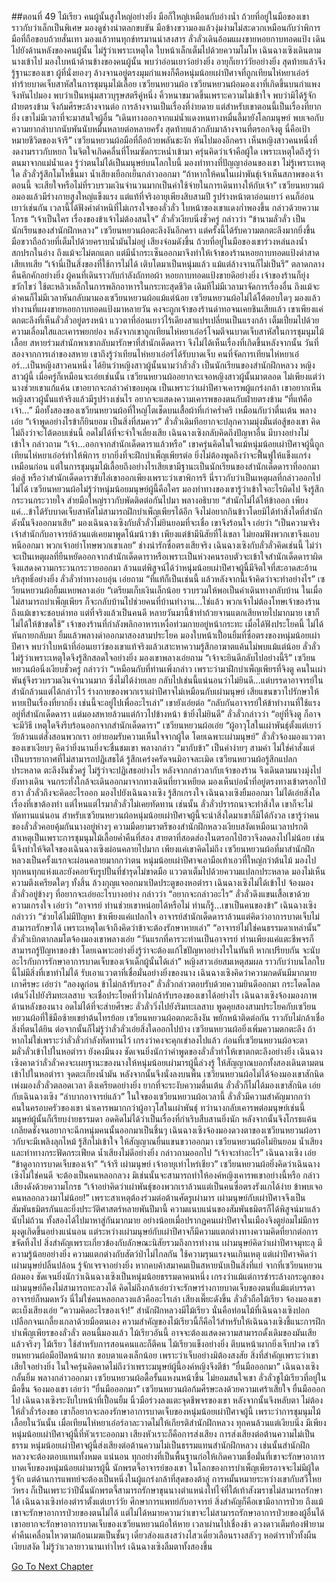 ##ตอนที่ 49 ไม้เรียว
คนผู้นั้นสูงใหญ่อย่างยิ่ง มือก็ใหญ่เหมือนกับอ่างน้ำ ถ้วยที่อยู่ในมือของเขาราวกับว่าเล็กเป็นพิเศษ มองดูช่างน่าตลกขบขัน มือข้างขวามองแล้วงุ่มง่ามไม่สะดวกเหมือนกับว่าพิการ มือที่ถือขอบถ้วยสั่นเทา มองแล้วทนทุกข์ทรมานน่าสงสาร
ลั่วลั่วเดินอ้อมแผงขายหอยกาบทอดแป้ง เดินไปยังด้านหลังของคนผู้นั้น ไม่รู้ว่าเพราะเหตุใด ใบหน้าเล็กเต็มไปด้วยความโมโห เฉินฉางเซิงเดินตามนางเข้าไป มองใบหน้าด้านข้างของคนผู้นั้น พบว่าอ่อนเยาว์อย่างยิ่ง อายุก็เยาว์วัยอย่างยิ่ง สุดท้ายแล้วจึงรู้ฐานะของเขา
ผู้ที่นั่งยองๆ ล้างจานอยู่ตรงมุมกำแพงก็คือหนุ่มน้อยเผ่าปีศาจที่ถูกเทียนไห่หยาเอ๋อร์ทำร้ายบาดเจ็บสาหัสในการชุมนุมไม้เลื้อย เซวียนหยวนผ้อ
เซวียนหยวนผ้อมองเงาที่เกิดขึ้นบนกำแพง จึงหันไปมอง พบว่าเป็นหนุ่มสาวบุรุษสตรีคู่หนึ่ง คิ้วหนาขมวดขึ้นเพราะความไม่เข้าใจ พบว่ามิได้รู้จักฝ่ายตรงข้าม จึงก้มศีรษะล้างจานต่อ การล้างจานเป็นเรื่องที่ง่ายดาย แต่สำหรับเขาตอนนี้เป็นเรื่องที่ยากยิ่ง เขาไม่มีเวลาที่จะมาสนใจผู้อื่น
“เดินทางออกจากแม่น้ำแดงหนทางหมื่นลี้มายังโลกมนุษย์ พบเจอกับความยากลำบากนับพันนับหมื่นหลายต่อหลายครั้ง สุดท้ายแล้วกลับมาล้างจานที่ตรอกจิงตู นี่คือเป้าหมายชีวิตของเจ้ารึ”
เซวียนหยวนผ้อมือที่ถือถ้วยพลันชะงัก หันไปมองอีกครา เห็นหญิงสาวคนหนึ่งที่งดงามราวกับหยก ในจิตใจเกิดคลื่นที่โหมซัดกระหน่ำเข้ามา ครุ่นคิดว่าเจ้าคือผู้ใด เพราะเหตุใดถึงรู้ว่าตนมาจากแม่น้ำแดง รู้ว่าตนไม่ได้เป็นมนุษย์บนโลกใบนี้
มองท่าทางที่ปัญญาอ่อนของเขา ไม่รู้เพราะเหตุใด ลั่วลั่วรู้สึกโมโหขึ้นมา น้ำเสียงเยือกเย็นกล่าวออกมา “ถ้าหากให้คนในเผ่าพันธุ์เจ้าเห็นสภาพของเจ้าตอนนี้ จะเสียใจหรือไม่ที่รวบรวมเงินจำนวนมากเป็นค่าใช้จ่ายในการเดินทางให้กับเจ้า”
เซวียนหยวนผ้อมองแล้วมีร่างกายสูงใหญ่แข็งแรง แต่แท้ที่จริงอายุเพียงสิบสามปี รูปร่างหน้าตาอ่อนเยาว์ คนก็อ่อนเยาว์เช่นกัน
เวลานี้ได้ฟังคำตำหนิที่ไม่เกรงใจของลั่วลั่ว ใบหน้าของเขาแดงก่ำพองขึ้น กล่าวด้วยความโกรธ “เจ้าเป็นใคร เรื่องของข้าเจ้าไม่ต้องสนใจ”
ลั่วลั่วเงียบนิ่งชั่วครู่ กล่าวว่า “ข้านามลั่วลั่ว เป็นนักเรียนของสำนักฝึกหลวง”
เซวียนหยวนผ้อตะลึงงันอีกครา แต่ครั้งนี้ได้รับความตกตะลึงมากยิ่งขึ้น มือขวาถือถ้วยที่เต็มไปด้วยคราบน้ำมันไม่อยู่
เสียงจ๋อมดังขึ้น ถ้วยที่อยู่ในมือของเขาร่วงหล่นลงน้ำสกปรกในอ่าง ถึงแม้จะไม่ตกแตก แต่มีน้ำกระเซ็นออกมาจึงทำให้เจ้าของร้านหอยกาบทอดแป้งด่าสาดเสียเทเสีย “เจ้านี่เป็นสิ่งของที่ใช้การไม่ได้ เติบโตมาเป็นหนุ่มแล้ว แม้แต่ล้างจานก็ไม่เป็นรึ”
ตลาดกลางคืนคึกคักอย่างยิ่ง ผู้คนที่เดินราวกับกำลังถักทอผ้า หอยกาบทอดแป้งขายดีอย่างยิ่ง เจ้าของร้านก็ยุ่งขวักไขว่ ใช้ตะหลิวเหล็กในการพลิกอาหารในกระทะสุดชีวิต เดิมทีไม่มีเวลามาจัดการเรื่องอื่น ถึงแม้จะด่าคนก็ไม่มีเวลาหันกลับมามองเซวียนหยวนผ้อแม้แต่น้อย
เซวียนหยวนผ้อไม่ได้โต้ตอบใดๆ มองแล้วทำงานที่แผงขายหอยกาบทอดแป้งมาหลายวัน คงจะถูกเจ้าของร้านด่าทอจนเคยชินเสียแล้ว เขาเพียงแค่ตกตะลึงที่เห็นลั่วลั่วอยู่ตรงหน้า แววตาที่อ่อนเยาว์ไร้เดียงสาแปรเปลี่ยนเป็นแรงกล้า เต็มเปี่ยมไปด้วยความเลื่อมใสและเคารพยกย่อง
หลังจากเขาถูกเทียนไห่หยาเอ๋อร์โจมตีจนบาดเจ็บสาหัสในการชุมนุมไม้เลื้อย สหายร่วมสำนักพาเขากลับมารักษาที่สำนักเด็ดดารา จึงไม่ได้เห็นเรื่องที่เกิดขึ้นหลังจากนั้น วันที่สองจากการเล่าของสหาย เขาถึงรู้ว่าเทียนไห่หยาเอ๋อร์ได้รับบาดเจ็บ คนที่จัดการเทียนไห่หยาเอ๋อร์...เป็นหญิงสาวคนหนึ่ง
ได้ยินว่าหญิงสาวผู้นั้นนามว่าลั่วลั่ว เป็นนักเรียนของสำนักฝึกหลวง
หญิงสาวผู้นี้ เมื่อครู่ก็เหมือนจะเอ่ยเช่นนั้น
เซวียนหยวนผ้ออยากจะเจอหญิงสาวผู้นั้นมาตลอด ไม่เพียงแต่ว่านางช่วยเขาแก้แค้น เขาอยากจะกล่าวคำขอบคุณ เป็นเพราะว่าเผ่าปีศาจเคารพผู้แกร่งกล้า เขาอยากเห็นหญิงสาวผู้นั้นแท้จริงแล้วมีรูปร่างเช่นไร อยากจะแสดงความเคารพของตนกับฝ่ายตรงข้าม
“ที่แท้คือเจ้า...”
มือทั้งสองของเซวียนหยวนผ้อที่ใหญ่โตเช็ดบนเสื้อผ้าที่เก่าคร่ำครึ เหมือนกับว่าตื่นเต้น พลางเอ่ย “เจ้าพูดอย่างไรข้าก็ยินยอม เป็นสิ่งที่สมควร”
ลั่วลั่วเดิมทีอยากจะปลุกความมุ่งมั่นต่อสู้ของเขา คิดไม่ถึงว่าจะโต้ตอบเช่นนี้ อดไม่ได้ที่จะจำใจเลี่ยงเสีย
เฉินฉางเซิงกลับคิดถึงปัญหาอื่น มีบางอย่างไม่เข้าใจ กล่าวถาม “เจ้า...ออกจากสำนักเด็ดดาราแล้วหรือ”
เขาครุ่นคิดในใจแม้หนุ่มน้อยเผ่าปีศาจผู้นี้ถูกเทียนไห่หยาเอ๋อร์ทำให้พิการ ยากยิ่งที่จะฝึกบำเพ็ญเพียรต่อ ยิ่งไม่ต้องพูดถึงว่าจะฟื้นฟูให้แข็งแกร่งเหมือนก่อน แต่ในการชุมนุมไม้เลื้อยถึงอย่างไรเสียเขามีฐานะเป็นนักเรียนของสำนักเด็ดดาราที่ออกมาต่อสู้ หรือว่าสำนักเด็ดดาราขับไล่เขาออกเพียงเพราะว่าเขาพิการรึ นี่ราวกับว่าเป็นเหตุผลที่กล่าวออกไปไม่ได้
เซวียนหยวนผ้อไม่รู้ว่าหนุ่มน้อยมนุษย์ผู้นี้คือใคร มองท่าทางของเขารู้ว่าเข้าใจอะไรผิดไป จึงรู้สึกกระวนกระวายใจ ส่ายมือใหญ่ราวกับพัดติดต่อกันไปมา พลางอธิบาย “สำนักไม่ได้ให้ข้าออก เพียงแค่...ข้าได้รับบาดเจ็บสาหัสไม่สามารถฝึกบำเพ็ญเพียรได้อีก จึงไม่อยากกินข้าวโดยมิได้ทำสิ่งใดที่สำนัก ดังนั้นจึงออกมาเสีย”
มองเฉินฉางเซิงกับลั่วลั่วไม่ยินยอมที่จะเชื่อ เขาจึงร้อนใจ เอ่ยว่า “เป็นความจริง เจ้าสำนักกับอาจารย์ล้วนแต่เคยมาพูดโน้มน้าวข้า เพียงแต่ข้ามีนิสัยที่โง่เขลา ไม่ยอมฟังพวกเขาจึงแอบหนีออกมา พวกเจ้าอย่าโทษพวกเขาเลย”
ช่างน่ารักซื่อตรงเสียจริง เฉินฉางเซิงกับลั่วลั่วคิดเช่นนี้ ไม่ว่าจะเป็นเหตุผลที่ยืนหยัดออกจากสำนักเด็ดดาราหรือเพราะเป็นห่วงคนรอบตัวจะเข้าใจสำนักเด็ดดาราผิดจึงแสดงความกระวนกระวายออกมา ล้วนแต่พิสูจน์ได้ว่าหนุ่มน้อยเผ่าปีศาจผู้นี้มีจิตใจที่สะอาดสะอ้านบริสุทธิ์อย่างยิ่ง
ลั่วลั่วท่าทางอบอุ่น เอ่ยถาม “ที่แท้ก็เป็นเช่นนี้ แล้วหลังจากนี้เจ้าคิดว่าจะทำอย่างไร”
เซวียนหยวนผ้อยิ้มแหยพลางเอ่ย “เตรียมเก็บเงินเล็กน้อย รวบรวมให้พอเป็นค่าเดินทางกลับบ้าน ในเมื่อไม่สามารถบำเพ็ญเพียร ก็จะกลับบ้านไปช่วยคนที่บ้านทำงาน...ใช่แล้ว พวกเจ้าไม่ต้องโทษเจ้าของร้าน ถึงแม้เขาจะชอบด่าทอ แต่ที่จริงแล้วเป็นคนดี หลายวันมานี้ข้าทำถ้วยจานแตกเสียหายไปมากมาย เขาก็ไม่ได้ให้ข้าชดใช้”
เจ้าของร้านที่กำลังพลิกอาหารเหงื่อท่วมกายอยู่หน้ากระทะ เมื่อได้ฟังประโยคนี้ ไม่ได้หันกายกลับมา ยิ้มแล้วพลางด่าออกมาสองสามประโยค
มองใบหน้าเปื้อนยิ้มที่ซื่อตรงของหนุ่มน้อยเผ่าปีศาจ พบว่าใบหน้าที่อ่อนเยาว์ของเขาแท้จริงแล้วเสาะหาความรู้สึกอาฆาตแค้นไม่พบแม้แต่น้อย ลั่วลั่วไม่รู้ว่าเพราะเหตุใดจึงรู้สึกสลดใจอย่างยิ่ง มองเขาพลางเอ่ยถาม “เจ้าจะยินดีกลับไปอย่างนี้รึ”
เซวียนหยวนผ้อนิ่งเงียบชั่วครู่ กล่าวว่า “เหมือนกับที่ท่านเพิ่งกล่าว เพราะว่ามาฝึกบำเพ็ญเพียรที่จิงตู คนในเผ่าพันธุ์จึงรวบรวมเงินจำนวนมาก ซึ่งไม่ได้ง่ายเลย กลับไปเช่นนี้แน่นอนว่าไม่ยินดี...แต่บรรดาอาจารย์ในสำนักล้วนแต่ได้กล่าวไว้ ร่างกายของพวกเราเผ่าปีศาจไม่เหมือนกับเผ่ามนุษย์ เสียแขนขวาไปรักษาให้หายเป็นเรื่องที่ยากยิ่ง เช่นนี้จะอยู่ไปเพื่ออะไรเล่า”
เขายังเอ่ยต่อ “กลับกันอาจารย์ให้ข้าทำงานที่ใช้แรงอยู่ที่สำนักเด็ดดารา แต่มองสหายล้วนแต่ก้าวไปข้างหน้า ข้ายิ่งไม่ยินดี”
ลั่วลั่วกล่าวว่า “อยู่ที่จิงตู ก็อาจจะมีวิธี เหตุใดจึงรีบร้อนออกจากสำนักเด็ดดารา”
เซวียนหยวนผ้อเอ่ย “ผู้อาวุโสในเผ่าพันธุ์ตั้งแต่เยาว์วัยล้วนแต่สั่งสอนพวกเรา อย่ายอมรับความเห็นใจจากผู้ใด โดยเฉพาะเผ่ามนุษย์”
ลั่วลั่วจ้องมองแววตาของเขาเงียบๆ คิดว่ายิ่งนานยิ่งจะชื่นชมเขา พลางกล่าว “มากับข้า”
เป็นคำง่ายๆ สามคำ ไม่ใช่คำสั่งแต่เป็นบรรยากาศที่ไม่สามารถปฏิเสธได้ รู้สึกเคร่งครัดจนมิอาจละเมิด
เซวียนหยวนผ้อรู้สึกแปลกประหลาด ตะลึงงันชั่วครู่ ไม่รู้ว่าจะปฏิเสธอย่างไร หลังจากกล่าวลากับเจ้าของร้าน จึงเดินตามนางมุ่งไปยังทางเดิน
จนกระทั่งใกล้จะเดินออกมาจากทางเดินที่ยาวเหยียด มองเห็นบ่อน้ำที่อยู่ตรงทางเข้าตรอกไป๋ฮวา ลั่วลั่วถึงจะคิดอะไรออก มองไปยังเฉินฉางเซิง รู้สึกเกรงใจ
เฉินฉางเซิงยิ้มออกมา ไม่ได้เอ่ยสิ่งใด
เรื่องที่เขาต้องทำ แต่ไหนแต่ไรมาลั่วลั่วไม่เคยทัดทาน เช่นนั้น ลั่วลั่วปรารถนาจะทำสิ่งใด เขาก็จะไม่ทัดทานแน่นอน สำหรับเซวียนหยวนผ้อหนุ่มน้อยเผ่าปีศาจผู้นี้จะนำสิ่งใดมาเขาก็มิได้กังวล เขารู้ว่าคนของลั่วลั่วคอยคุ้มกันนางอยู่ห่างๆ
ความมืดยามราตรีของสำนักฝึกหลวงเงียบสงัดเหมือนเวลาปรกติ สาเหตุเป็นเพราะการชุมนุมไม้เลื้อยค่ำคืนที่สอง สายตาที่สอดส่องในตรอกไป๋ฮวาจึงลดลงไปไม่น้อย เช่นนี้จึงทำให้จิตใจของเฉินฉางเซิงผ่อนคลายไปมาก เพียงแค่เขาคิดไม่ถึง เซวียนหยวนผ้อที่มาสำนักฝึกหลวงเป็นครั้งแรกจะผ่อนคลายมากกว่าตน
หนุ่มน้อยเผ่าปีศาจเอามือเท้าเอวที่ใหญ่กว่าต้นไม้ มองไปทุกหนทุกแห่งและยังคอยจับรูปปั้นที่ชำรุดไม่ขาดมือ แววตาเต็มไปด้วยความแปลกประหลาด มองไม่เห็นความตึงเครียดใดๆ ทั้งสิ้น
ล้วงกุญแจออกมาเปิดประตูของหอตำรา เฉินฉางเซิงไม่ได้เข้าไป จ้องมองลั่วลั่วอยู่ข้างๆ ที่อยากจะเอ่ยอะไรบางอย่าง กล่าวว่า “อยากจะกล่าวอะไร”
ลั่วลั่วดึงแขนเสื้อเขาด้วยความเกรงใจ เอ่ยว่า “อาจารย์ ท่านช่วยเขาหน่อยได้หรือไม่ ท่านก็รู้...เขาเป็นคนของข้า”
เฉินฉางเซิง กล่าวว่า “ช่วยได้ไม่มีปัญหา ข้าเพียงแค่แปลกใจ อาจารย์สำนักเด็ดดาราล้วนแต่คิดว่าอาการบาดเจ็บไม่สามารถรักษาได้ เพราะเหตุใดเจ้าถึงคิดว่าข้าจะต้องรักษาหายเล่า”
“อาจารย์ไม่ใช่คนธรรมดาเหล่านั้น”
ลั่วลั่วเบิกตากลมโตจ้องมองเขาพลางเอ่ย “วันแรกที่คารวะท่านเป็นอาจารย์ ท่านเพียงแค่แตะชีพจรก็สามารถรู้ปัญหาของข้า โดยเฉพาะอย่างยิ่งรู้ว่าจะต้องแก้ไขปัญหาอย่างไรในทันที หากเปรียบกัน จะนับอะไรกับการรักษาอาการบาดเจ็บของเจ้าเด็กผู้นั้นได้เล่า”
หญิงสาวเอ่ยสมเหตุสมผล ราวกับว่าบนโลกใบนี้ไม่มีสิ่งที่เขาทำไม่ได้ รับเอาแววตาที่เชื่อมั่นอย่างยิ่งของนาง เฉินฉางเซิงคิดว่าความกดดันมีมากมาย เกาศีรษะ เอ่ยว่า “ลองดูก่อน ข้าไม่กล้ารับรอง”
ลั่วลั่วกล่าวตอบรับด้วยความยินดีออกมา กระโดดโลดเต้นวิ่งไปยังริมทะเลสาบ จะเชื่อประโยคที่ว่าไม่กล้ารับรองของเขาได้อย่างไร
เฉินฉางเซิงจ้องมองภาพด้านหลังของนาง อดไม่ได้ที่จะส่ายศีรษะ
ลั่วลั่ววิ่งไปยังริมทะเลสาบ พูดคุยสองสามประโยคกับเซวียนหยวนผ้อที่ใช้มือซ้ายเขย่าต้นไทรย้อย เซวียนหยวนผ้อตกตะลึงงัน พยักหน้าติดต่อกัน ราวกับไม่กล้าเชื่อสิ่งที่ตนได้ยิน ต่อจากนั้นก็ไม่รู้ว่าลั่วลั่วเอ่ยสิ่งใดออกไปบ้าง เซวียนหยวนผ้อยิ่งเพิ่มความตกตะลึง ถ้าหากไม่ใช่เพราะว่าลั่วลั่วกำลังทัดทานไว้ เกรงว่าคงจะคุกเข่าลงไปแล้ว
ก่อนที่เซวียนหยวนผ้อจะตามลั่วลั่วเข้าไปในหอตำรา ยังคงมึนงง ชัดเจนยิ่งนักว่าคำพูดของลั่วลั่วทำให้เขาตกตะลึงอย่างยิ่ง เฉินฉางเซิงคาดว่าลั่วลั่วคงจะเผยฐานะของนางให้หนุ่มน้อยเผ่ามารผู้นี้ล่วงรู้ ให้สัญญาณบอกทั้งสองเดินตามตนเข้าไปในหอตำรา จุดตะเกียงน้ำมัน หลังจากนั้นจึงนั่งลงบนพื้น
เซวียนหยวนผ้อไม่ได้จ้องมองเขาสักนิด เพ่งมองลั่วลั่วตลอดเวลา ตึงเครียดอย่างยิ่ง ยากที่จะระงับความตื่นเต้น
ลั่วลั่วก็ไม่ได้มองเขาสักนิด เอ่ยกับเฉินฉางเซิง “ลำบากอาจารย์แล้ว”
ในใจของเซวียนหยวนผ้อเวลานี้ ลั่วลั่วมีความสำคัญมากกว่าคนในครอบครัวของเขา น่าเคารพมากกว่าผู้อาวุโสในเผ่าพันธุ์ ทว่านางกลับเคารพต่อมนุษย์เช่นนี้ มนุษย์ผู้นั้นก็เรียบง่ายธรรมดา อดคิดไม่ได้ว่าเป็นเรื่องที่กำเริบสืบสานยิ่งนัก หลังจากนั้นจึงโกรธแค้น เกลียดชังจนอยากจะฉีกหนุ่มคนนั้นออกมาเป็นชิ้นๆ
เฉินฉางเซิงจ้องมองดวงตาของเซวียนหยวนผ้อราวกับจะมีเพลิงลุกไหม้ รู้สึกไม่เข้าใจ ให้สัญญาณยื่นแขนขวาออกมา
เซวียนหยวนผ้อไม่ยินยอม น้ำเสียงและท่าทางกระฟัดกระเฟียด น้ำเสียงไม่ดีอย่างยิ่ง กล่าวถามออกไป “เจ้าจะทำอะไร”
เฉินฉางเซิง เอ่ย “ข้าดูอาการบาดเจ็บของเจ้า”
“เจ้ารึ เผ่ามนุษย์ เจ้าอายุเท่าไหร่เชียว”
เซวียนหยวนผ้อยิ่งคิดว่าเฉินฉางเซิงไม่ใช่คนดี จะต้องเป็นคนหลอกลวง มิเช่นนั้นจะสามารถทำให้องค์หญิงเคารพเขาอย่างนี้หรือ กล่าวเสียงดังด้วยความโกรธ “เจ้าอย่าคิดว่าเผ่าพันธุ์ของพวกเราล้วนแต่เป็นคนซื่อตรงรังแกได้ง่าย ข้าพบเจอคนหลอกลวงมาไม่น้อย!”
เพราะสาเหตุต้องร่วมต่อต้านศัตรูเผ่ามาร เผ่ามนุษย์กับเผ่าปีศาจจึงเป็นสัมพันธมิตรกันและยิ่งประวัติศาสตร์หลายพันปีมานี้ ความแนบแน่นของสัมพันธมิตรก็ได้พิสูจน์มาแล้วนับไม่ถ้วน ทั้งสองได้ไปมาหาสู่กันมากมาย อย่างน้อยเมื่อปรากฏคนเผ่าปีศาจในเมืองจิงตูย่อมไม่มีการมุงดูเกิดขึ้นอย่างแน่นอน
แต่ระหว่างเผ่ามนุษย์กับเผ่าปีศาจก็มีความแตกต่างทางความคิดที่ยากต่อการขจัดทิ้งไป สิ่งสำคัญเพราะเกี่ยวข้องกับลักษณะนิสัยรวมถึงการทำงาน เผ่ามนุษย์คิดว่าเผ่าปีศาจมุทะลุ มีความรู้น้อยอย่างยิ่ง ความแตกต่างกับสัตว์ป่าไม่ไกลกัน ใช้ความรุนแรงจนเกินเหตุ แต่เผ่าปีศาจคิดว่าเผ่ามนุษย์ปลิ้นปล้อน รู้จักเจรจาอย่างยิ่ง หากคบค้าสมาคมเป็นสหายนับเป็นสิ่งที่แย่
จากที่เซวียนหยวนผ้อมอง ชัดเจนยิ่งนักว่าเฉินฉางเซิงเป็นหนุ่มน้อยธรรมดาคนหนึ่ง เกรงว่าแม้แต่การชำระล้างกระดูกของเผ่ามนุษย์ก็คงไม่สามารถทะลวงได้ คิดไม่ถึงกล้าเอ่ยว่าจะรักษาร่างกายบาดเจ็บของตนที่แม้แต่บรรดาอาจารย์ก็หมดหวัง นี่ไม่ใช่คนหลอกลวงแล้วคืออะไรเล่า
เสียงเพี๊ยะดังขึ้น
ลั่วลั่วถือไม้เรียว จ้องมองเขา ตะเบ็งเสียงเอ่ย “ความคิดอะไรของเจ้า!”
สำนักฝึกหลวงมีไม้เรียว
นั่นคือท่อนไม้ที่เฉินฉางเซิงปอกเปลือกจนเกลี้ยงเกลาด้วยมือตนเอง
ความสำคัญของไม้เรียวนี้ก็คือไว้สำหรับให้เฉินฉางเซิงชี้แนะการฝึกบำเพ็ญเพียรของลั่วลั่ว
ตอนนี้มองแล้ว ไม้เรียวอันนี้ อาจจะต้องแสดงความสามารถดั้งเดิมของมันเสียแล้วจริงๆ
ไม้เรียว ใช้สำหรับการสอนคนและก็ตีคน
ไม้เรียวแข็งอย่างยิ่ง ตีบนหน้าผากยิ่งเจ็บปวด
เซวียนหยวนผ้อมือปิดหน้าผาก ขอบตาแดงเล็กน้อย เพราะว่าเจ็บอย่างมิต้องสงสัย สิ่งที่สำคัญเพราะว่าเขาเสียใจอย่างยิ่ง ในใจครุ่นคิดคาดไม่ถึงว่าเพราะมนุษย์ผู้นี้องค์หญิงจึงตีข้า
“ยื่นมือออกมา” เฉินฉางเซิงกลั้นยิ้ม พลางกล่าวออกมา
เซวียนหยวนผ้อดื้อรั้นแหงนหน้าขึ้น ไม่ยอมสนใจเขา
ลั่วลั่วชูไม้เรียวที่อยู่ในมือขึ้น จ้องมองเขา เอ่ยว่า “ยื่นมือออกมา”
เซวียนหยวนผ้อก้มศีรษะลงด้วยความเศร้าเสียใจ ยื่นมือออกไป
เฉินฉางเซิงระงับใบหน้าที่เปื้อนยิ้ม นิ้วมือร่วงลงแตะจุดชีพจรของเขา หลังจากนั้นจึงหลับตา
ไม่ต้องให้ลั่วลั่วร้องขอ เขาก็อยากจะลองรักษาอาการบาดเจ็บของหนุ่มน้อยเผ่าปีศาจผู้นี้ เพราะว่าการชุมนุมไม้เลื้อยในวันนั้น เมื่อเทียนไห่หยาเอ๋อร์อาละวาดไม่ให้เกียรติสำนักฝึกหลวง ทุกคนล้วนแต่เงียบนิ่ง มีเพียงหนุ่มน้อยเผ่าปีศาจผู้นี้ที่หัวเราะออกมา
เสียงหัวเราะก็คือการส่งเสียง การส่งเสียงต่อต้านความไม่เป็นธรรม หนุ่มน้อยเผ่าปีศาจผู้นี้ส่งเสียงต่อต้านความไม่เป็นธรรมแทนสำนักฝึกหลวง เช่นนั้นสำนักฝึกหลวงจะต้องตอบแทนทั้งหมด
แน่นอน ทุกอย่างที่เป็นพื้นฐานก่อให้เกิดความเชื่อมั่นที่เขาจะรักษาอาการบาดเจ็บของหนุ่มน้อยเผ่ามารผู้นี้
นักพรตจี้อาจารย์ของเขา ในโลกของการบำเพ็ญเพียรอาจจะไม่มีผู้ใดรู้จัก แต่ด้านการแพทย์จะต้องเป็นหนึ่งในผู้แกร่งกล้าที่สุดของต้าลู่ การหมั้นหมายระหว่างเขากับสวีโหยว่หรง ก็เป็นเพราะว่าปีนั้นนักพรตจี้สามารถรักษาขุนนางตำแหน่งไท่ไจ๋ที่ใต้เท้าสังฆราชไม่สามารถรักษาได้
เฉินฉางเซิงท่องตำราตั้งแต่เยาว์วัย ศึกษาการแพทย์กับอาจารย์ สิ่งสำคัญก็คือเขามีอาการป่วย
ถึงแม้เขาจะรักษาอาการป่วยของตนไม่ได้ แต่ไม่ได้หมายความว่าเขาจะไม่สามารถรักษาอาการป่วยของผู้อื่นได้
เขาอยากจะรักษาอาการบาดเจ็บของเซวียนหยวนผ้อให้หาย
เวลาผ่านไปเชื่องช้า ดวงดาวเต็มท้องฟ้ายามค่ำคืนเคลื่อนไหวตามก้อนเมฆเป็นชั้นๆ เดี๋ยวส่องแสงสว่างไสวเดี๋ยวเลือนรางสลัวๆ
หอตำราทั่วทั้งผืนเงียบสงัด
ไม่รู้ว่าเวลายาวนานเท่าไหร่ เฉินฉางเซิงลืมตาทั้งสองขึ้น




[Go To Next Chapter]( ./51.md)